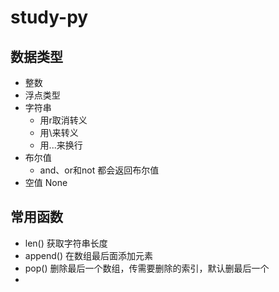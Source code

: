 # study-py
## 数据类型
- 整数
- 浮点类型
- 字符串
    - 用r取消转义
    - 用\来转义
    - 用...来换行
- 布尔值
    - and、or和not 都会返回布尔值
- 空值 None

## 常用函数
- len() 获取字符串长度
- append() 在数组最后面添加元素
- pop() 删除最后一个数组，传需要删除的索引，默认删最后一个
- 

